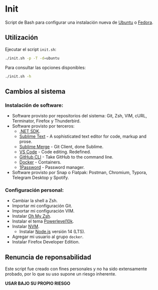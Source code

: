# Init

Script de Bash para configurar una instalación nueva de [Ubuntu](https://ubuntu.com/download/desktop) o [Fedora](https://getfedora.org/es/workstation/download/).

## Utilización

Ejecutar el script `init.sh`:
```bash
./init.sh -p -T -d=ubuntu
```

Para consultar las opciones disponibles:
```bash
./init.sh -h
```

## Cambios al sistema

### Instalación de software:

- Software provisto por repositorios del sistema: Git, Zsh, VIM, cURL, Terminator, Firefox y Thunderbird.
- Software provisto por terceros:
  - [.NET SDK](https://dotnet.microsoft.com).
  - [Sublime Text](https://www.sublimetext.com) - A sophisticated text editor for code, markup and prose.
  - [Sublime Merge](https://www.sublimemerge.com) - Git Client, done Sublime.
  - [VS Code](https://code.visualstudio.com) - Code editing. Redefined.
  - [GitHub CLI](https://cli.github.com/) - Take GitHub to the command line.
  - [Docker](https://www.docker.com/get-started) - Containers.
  - [1Password](https://1password.com/) - Password manager.
- Software provisto por Snap o Flatpak: Postman, Chromium, Typora, Telegram Desktop y Spotify.

### Configuración personal:

- Cambiar la shell a Zsh.
- Importar mi configuración Git.
- Importar mi configuración VIM.
- Instalar [Oh My Zsh](https://ohmyz.sh).
- Instalar el tema [Powerlevel10k](https://github.com/romkatv/powerlevel10k#powerlevel10k).
- Instalar [NVM](https://github.com/nvm-sh/nvm).
  - Instalar [Node.js](https://nodejs.org/) versión 14 (LTS).
- Agregar mi usuario al grupo `docker`.
- Instalar Firefox Developer Edition.

## Renuncia de reponsabilidad

Este script fue creado con fines personales y no ha sido extensamente probado, por lo que su uso supone un riesgo inherente.

**USAR BAJO SU PROPIO RIESGO**
